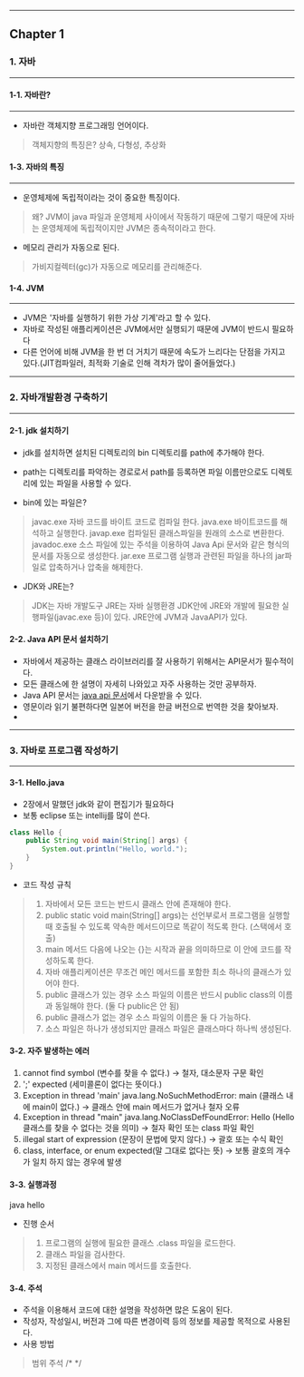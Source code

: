 <hr>

## Chapter 1
### 1.  자바
<hr>

#### 1-1. 자바란?
<hr>

+ 자바란 객체지향 프로그래밍 언어이다.
> 객체지향의 특징은?
> 상속, 다형성, 추상화

#### 1-3. 자바의 특징
<hr>

+ 운영체제에 독립적이라는 것이 중요한 특징이다.
> 왜? JVM이 java 파일과 운영체제 사이에서 작동하기 때문에
> 그렇기 때문에 자바는 운영체제에 독립적이지만 JVM은 종속적이라고 한다.

+ 메모리 관리가 자동으로 된다.
> 가비지컬렉터(gc)가 자동으로 메모리를 관리해준다.

#### 1-4. JVM
<hr>

+ JVM은 '자바를 실행하기 위한 가상 기계'라고 할 수 있다.
+ 자바로 작성된 애플리케이션은 JVM에서만 실행되기 때문에 JVM이 반드시 필요하다
+ 다른 언어에 비해 JVM을 한 번 더 거치기 때문에 속도가 느리다는 단점을 가지고 있다.(JIT컴파일러, 최적화 기술로 인해 격차가 많이 줄어들었다.)

<hr>

### 2. 자바개발환경 구축하기
<hr>

#### 2-1. jdk 설치하기

+ jdk를 설치하면 설치된 디렉토리의 bin 디렉토리를 path에 추가해야 한다.
+ path는 디렉토리를 파악하는 경로로서 path를 등록하면 파일 이름만으로도 디렉토리에 있는 파일을 사용할 수 있다.

+ bin에 있는 파일은?
> javac.exe 자바 코드를 바이트 코드로 컴파일 한다.
> java.exe 바이트코드를 해석하고 실행한다.
> javap.exe 컴파일된 클래스파일을 원래의 소스로 변환한다.
> javadoc.exe 소스 파일에 있는 주석을 이용하여 Java Api 문서와 같은 형식의 문서를 자동으로 생성한다.
> jar.exe 프로그램 실행과 관련된 파일을 하나의 jar파일로 압축하거나 압축을 해제한다.

+ JDK와 JRE는?
> JDK는 자바 개발도구
> JRE는 자바 실행환경
> JDK안에 JRE와 개발에 필요한 실행파일(javac.exe 등)이 있다.
> JRE안에 JVM과 JavaAPI가 있다.



#### 2-2. Java API 문서 설치하기

+ 자바에서 제공하는 클래스 라이브러리를 잘 사용하기 위해서는 API문서가 필수적이다.
+ 모든 클래스에 한 설명이 자세히 나와있고 자주 사용하는 것만 공부하자.
+ Java API 문서는 [java api 문서](http://java.sun.com/)에서 다운받을 수 있다.
+ 영문이라 읽기 불편하다면 일본어 버전을 한글 버전으로 번역한 것을 찾아보자.
+ 

<hr>


### 3. 자바로 프로그램 작성하기
<hr>

#### 3-1. Hello.java
+ 2장에서 말했던 jdk와 같이 편집기가 필요하다
+ 보통 eclipse 또는 intellij를 많이 쓴다.
``` java
class Hello {
	public String void main(String[] args) {
		System.out.println("Hello, world.");
	}
}
```

+ 코드 작성 규칙
> 1. 자바에서 모든 코드는 반드시 클래스 안에 존재해야 한다.
> 2. public static void main(String[] args)는 선언부로서 프로그램을 실행할 때 호출될 수 있도록 약속한 메서드이므로 똑같이 적도록 한다. (스택에서 호출)
> 3. main 메서드 다음에 나오는 {}는 시작과 끝을 의미하므로 이 안에 코드를 작성하도록 한다.
> 4. 자바 애플리케이션은 무조건 메인 메서드를 포함한 최소 하나의 클래스가 있어야 한다.
> 5. public 클래스가 있는 경우 소스 파일의 이름은 반드시 public class의 이름과 동일해야 한다. (둘 다 public은 안 됨)
> 6. public 클래스가 없는 경우 소스 파일의 이름은 둘 다 가능하다.
> 7. 소스 파일은 하나가 생성되지만 클래스 파일은 클래스마다 하나씩 생성된다.

#### 3-2. 자주 발생하는 에러

1. cannot find symbol (변수를 찾을 수 없다.) -> 철자, 대소문자 구문 확인
2. ';' expected (세미콜론이 없다는 뜻이다.)
3. Exception in thread 'main' java.lang.NoSuchMethodError: main (클래스 내에 main이 없다.) -> 클래스 안에 main 메서드가 없거나 철자 오류
4. Exception in thread "main" java.lang.NoClassDefFoundError: Hello (Hello 클래스를 찾을 수 없다는 것을 의미) -> 철자 확인 또는 class 파일 확인
5. illegal start of expression (문장이 문법에 맞지 않다.) -> 괄호 또는 수식 확인
6. class, interface, or enum expected(말 그대로 없다는 뜻) -> 보통 괄호의 개수가 일치 하지 않는 경우에 발생

#### 3-3. 실행과정

java hello
+ 진행 순서
> 1. 프로그램의 실행에 필요한 클래스 .class 파일을 로드한다.
> 2. 클래스 파일을 검사한다.
> 3. 지정된 클래스에서 main 메서드를 호출한다.

#### 3-4. 주석

+ 주석을 이용해서 코드에 대한 설명을 작성하면 많은 도움이 된다.
+ 작성자, 작성일시, 버전과 그에 따른 변경이력 등의 정보를 제공할 목적으로 사용된다.
+ 사용 방법
> 범위 주석 /* */